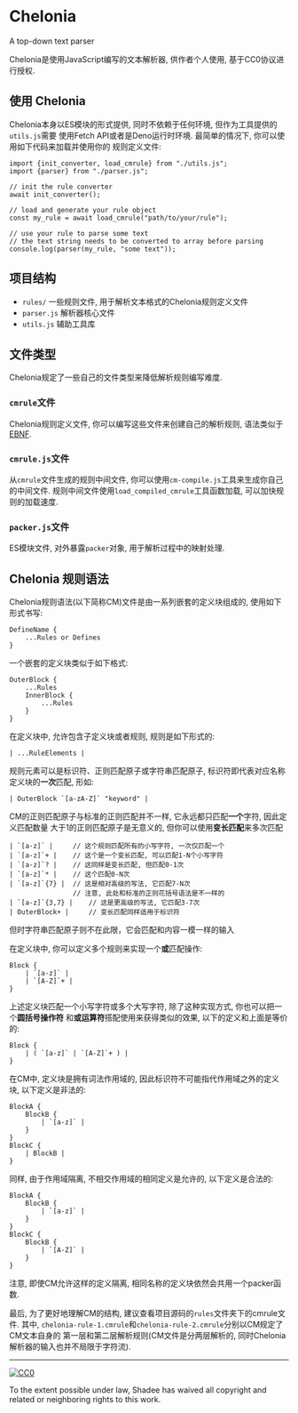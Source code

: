 # Chelonia

A top-down text parser

Chelonia是使用JavaScript编写的文本解析器, 供作者个人使用, 基于CC0协议进行授权.



## 使用 Chelonia

Chelonia本身以ES模块的形式提供, 同时不依赖于任何环境, 但作为工具提供的`utils.js`需要
使用Fetch API或者是Deno运行时环境. 最简单的情况下, 你可以使用如下代码来加载并使用你的
规则定义文件:

    import {init_converter, load_cmrule} from "./utils.js";
    import {parser} from "./parser.js";
    
    // init the rule converter
    await init_converter();
    
    // load and generate your rule object
    const my_rule = await load_cmrule("path/to/your/rule");
    
    // use your rule to parse some text
    // the text string needs to be converted to array before parsing
    console.log(parser(my_rule, "some text"));



## 项目结构

* `rules/` 一些规则文件, 用于解析文本格式的Chelonia规则定义文件
* `parser.js` 解析器核心文件
* `utils.js` 辅助工具库



## 文件类型

Chelonia规定了一些自己的文件类型来降低解析规则编写难度.

### `cmrule`文件

Chelonia规则定义文件, 你可以编写这些文件来创建自己的解析规则, 语法类似于
[EBNF](https://en.wikipedia.org/wiki/Extended_Backus%E2%80%93Naur_form).

### `cmrule.js`文件

从`cmrule`文件生成的规则中间文件, 你可以使用`cm-compile.js`工具来生成你自己的中间文件.
规则中间文件使用`load_compiled_cmrule`工具函数加载, 可以加快规则的加载速度.

### `packer.js`文件

ES模块文件, 对外暴露`packer`对象, 用于解析过程中的映射处理.



## Chelonia 规则语法

Chelonia规则语法(以下简称CM)文件是由一系列嵌套的定义块组成的, 使用如下形式书写:

    DefineName {
        ...Rules or Defines
    }

一个嵌套的定义块类似于如下格式:

    OuterBlock {
        ...Rules
        InnerBlock {
            ...Rules
        }
    }

在定义块中, 允许包含子定义块或者规则, 规则是如下形式的:

    | ...RuleElements |

规则元素可以是标识符、正则匹配原子或字符串匹配原子, 标识符即代表对应名称定义块的**一次**匹配, 形如:

    | OuterBlock `[a-zA-Z]` "keyword" |

CM的正则匹配原子与标准的正则匹配并不一样, 它永远都只匹配**一个**字符, 因此定义匹配数量
大于1的正则匹配原子是无意义的, 但你可以使用**变长匹配**来多次匹配

    | `[a-z]` |     // 这个规则匹配所有的小写字符, 一次仅匹配一个
    | `[a-z]`+ |    // 这个是一个变长匹配, 可以匹配1-N个小写字符
    | `[a-z]`? |    // 这同样是变长匹配, 但匹配0-1次
    | `[a-z]`* |    // 这个匹配0-N次
    | `[a-z]`{7} |  // 这是相对高级的写法, 它匹配7-N次
                    // 注意, 此处和标准的正则花括号语法是不一样的
    | `[a-z]`{3,7} |    // 这是更高级的写法, 它匹配3-7次
    | OuterBlock+ |     // 变长匹配同样适用于标识符

但时字符串匹配原子则不在此限，它会匹配和内容一模一样的输入

在定义块中, 你可以定义多个规则来实现一个**或**匹配操作:

    Block {
        | `[a-z]` |
        | `[A-Z]`+ |
    }

上述定义块匹配一个小写字符或多个大写字符, 除了这种实现方式, 你也可以把一个**圆括号操作符**
和**或运算符**搭配使用来获得类似的效果, 以下的定义和上面是等价的:

    Block {
        | ( `[a-z]` | `[A-Z]`+ ) |
    }

在CM中, 定义块是拥有词法作用域的, 因此标识符不可能指代作用域之外的定义块, 以下定义是非法的:

    BlockA {
        BlockB {
            | `[a-z]` |
        }
    }
    BlockC {
        | BlockB |
    }

同样, 由于作用域隔离, 不相交作用域的相同定义是允许的, 以下定义是合法的:

    BlockA {
        BlockB {
            | `[a-z]` |
        }
    }
    BlockC {
        BlockB {
            | `[A-Z]` |
        }
    }

注意, 即使CM允许这样的定义隔离, 相同名称的定义块依然会共用一个packer函数.

最后, 为了更好地理解CM的结构, 建议查看项目源码的`rules`文件夹下的cmrule文件. 其中,
`chelonia-rule-1.cmrule`和`chelonia-rule-2.cmrule`分别以CM规定了CM文本自身的
第一层和第二层解析规则(CM文件是分两层解析的, 同时Chelonia解析器的输入也并不局限于字符流).



--------------------------------------------------------------------------------

[![CC0](https://licensebuttons.net/p/zero/1.0/88x31.png)](http://creativecommons.org/publicdomain/zero/1.0/)

To the extent possible under law,
<span resource="[_:publisher]" rel="dct:publisher">
  <span property="dct:title">Shadee</span></span>
has waived all copyright and related or neighboring rights to
this work.